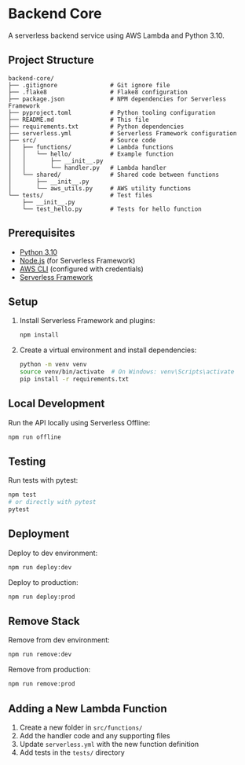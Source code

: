 # Backend Core

A serverless backend service using AWS Lambda and Python 3.10.

## Project Structure

```
backend-core/
├── .gitignore               # Git ignore file
├── .flake8                  # Flake8 configuration
├── package.json             # NPM dependencies for Serverless Framework
├── pyproject.toml           # Python tooling configuration
├── README.md                # This file
├── requirements.txt         # Python dependencies
├── serverless.yml           # Serverless Framework configuration
├── src/                     # Source code
│   ├── functions/           # Lambda functions
│   │   └── hello/           # Example function
│   │       ├── __init__.py
│   │       └── handler.py   # Lambda handler
│   └── shared/              # Shared code between functions
│       ├── __init__.py
│       └── aws_utils.py     # AWS utility functions
└── tests/                   # Test files
    ├── __init__.py
    └── test_hello.py        # Tests for hello function
```

## Prerequisites

- [Python 3.10](https://www.python.org/downloads/)
- [Node.js](https://nodejs.org/) (for Serverless Framework)
- [AWS CLI](https://aws.amazon.com/cli/) (configured with credentials)
- [Serverless Framework](https://www.serverless.com/)

## Setup

1. Install Serverless Framework and plugins:
   ```bash
   npm install
   ```

2. Create a virtual environment and install dependencies:
   ```bash
   python -m venv venv
   source venv/bin/activate  # On Windows: venv\Scripts\activate
   pip install -r requirements.txt
   ```

## Local Development

Run the API locally using Serverless Offline:
```bash
npm run offline
```

## Testing

Run tests with pytest:
```bash
npm test
# or directly with pytest
pytest
```

## Deployment

Deploy to dev environment:
```bash
npm run deploy:dev
```

Deploy to production:
```bash
npm run deploy:prod
```

## Remove Stack

Remove from dev environment:
```bash
npm run remove:dev
```

Remove from production:
```bash
npm run remove:prod
```

## Adding a New Lambda Function

1. Create a new folder in `src/functions/`
2. Add the handler code and any supporting files
3. Update `serverless.yml` with the new function definition
4. Add tests in the `tests/` directory